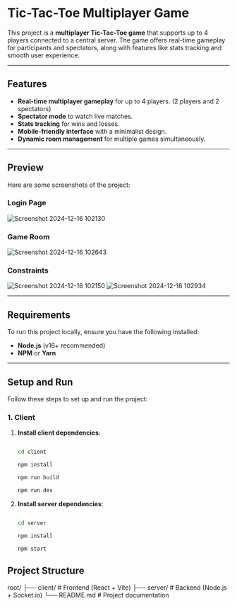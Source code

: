 # Tic-Tac-Toe Multiplayer Game

This project is a **multiplayer Tic-Tac-Toe game** that supports up to 4 players connected to a central server. The game offers real-time gameplay for participants and spectators, along with features like stats tracking and smooth user experience.

---

## Features

- **Real-time multiplayer gameplay** for up to 4 players. (2 players and 2 spectators)
- **Spectator mode** to watch live matches.
- **Stats tracking** for wins and losses.
- **Mobile-friendly interface** with a minimalist design.
- **Dynamic room management** for multiple games simultaneously.

---

## Preview

Here are some screenshots of the project:

### Login Page
![Screenshot 2024-12-16 102130](https://github.com/user-attachments/assets/407adc12-f875-4532-ae43-5db02d454f60)

### Game Room
![Screenshot 2024-12-16 102643](https://github.com/user-attachments/assets/bf922b7d-d88d-4da1-831c-8892e3c94605)

### Constraints
![Screenshot 2024-12-16 102150](https://github.com/user-attachments/assets/eaa7eb12-ab1e-4b5f-abbd-7faa1c10fe06)
![Screenshot 2024-12-16 102934](https://github.com/user-attachments/assets/082046f0-ea82-4bb6-8371-8656b545ee2b)


---

## Requirements

To run this project locally, ensure you have the following installed:

- **Node.js** (v16+ recommended)  
- **NPM** or **Yarn**

---

## Setup and Run

Follow these steps to set up and run the project:


### 1. Client

1. **Install client dependencies**:
   ```bash

   cd client
   
   npm install

   npm run build

   npm run dev

1. **Install server dependencies**:
   ```bash

   cd server
   
   npm install

   npm start
   
## Project Structure
   root/
├── client/      # Frontend (React + Vite)
├── server/      # Backend (Node.js + Socket.io)
└── README.md    # Project documentation


